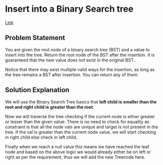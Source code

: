 # Insert into a Binary Search tree
[Link](https://leetcode.com/problems/insert-into-a-binary-search-tree/description/)

## Problem Statement

You are given the root node of a binary search tree (BST) and a value to insert into the tree. Return the root node of the BST after the insertion. It is guaranteed that the new value does not exist in the original BST.

Notice that there may exist multiple valid ways for the insertion, as long as the tree remains a BST after insertion. You can return any of them.

## Solution Explanation

We will use the Binary Search Tree basics that **left child is smaller than the root and right child is greater than the root**.

Now we will traverse the tree checking if the current node is either greater or lesser than the given value. There is no need to check for equality as constraint is that all the node vals are unique and target is not present in the tree.
If the val is greater than the current node value, we will start checking in right child else check in left child.

Finally when we reach a null value this means we have reached the leaf node and based on the above logic we would already either be on left or right as per the requirement, thus we will add the new Treenode here.
